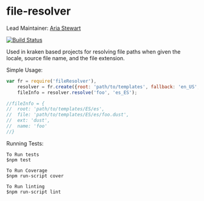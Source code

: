file-resolver
=============

Lead Maintainer: [Aria Stewart](https://github.com/aredridel)  

[![Build Status](https://travis-ci.org/krakenjs/file-resolver.svg?branch=master)](https://travis-ci.org/krakenjs/file-resolver)

Used in kraken based projects for resolving file paths when given the locale, source file name, and the file extension.

Simple Usage:

```javascript
var fr = require('fileResolver'),
    resolver = fr.create({root: 'path/to/templates', fallback: 'en_US', ext: 'dust'}),
    fileInfo = resolver.resolve('foo', 'es_ES');

//fileInfo = {
//  root: 'path/to/templates/ES/es',
//  file: 'path/to/templates/ES/es/foo.dust',
//  ext: 'dust',
//  name: 'foo'
//}
```

Running Tests:

```
To Run tests
$npm test

To Run Coverage
$npm run-script cover

To Run linting
$npm run-script lint
```
